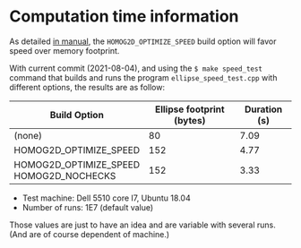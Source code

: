 # Computation time information

As detailed [in manual](homog2d_manual.md#build_options), the
`HOMOG2D_OPTIMIZE_SPEED` build option will favor speed over memory footprint.

With current commit (2021-08-04), and using the
`$ make speed_test`
command that builds and runs the program `ellipse_speed_test.cpp` with different options, the results are as follow:

| Build Option | Ellipse footprint (bytes) | Duration (s) |
|--------------|---------------------------|--------------|
| (none)        |      80                  |  7.09 |
| HOMOG2D_OPTIMIZE_SPEED | 152 | 4.77 |
| HOMOG2D_OPTIMIZE_SPEED <br> HOMOG2D_NOCHECKS | 152 | 3.33 |

- Test machine: Dell 5510 core I7, Ubuntu 18.04
- Number of runs: 1E7 (default value)

Those values are just to have an idea and are variable with several runs.
(And are of course dependent of machine.)

